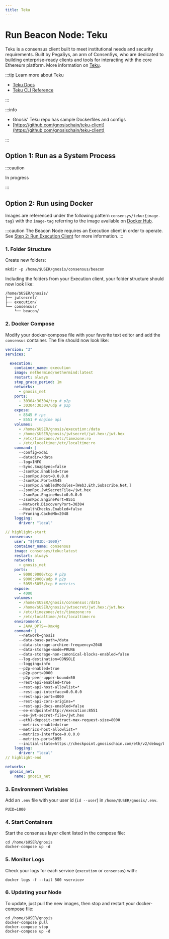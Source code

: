 ```yaml
---
title: Teku
---
```


# Run Beacon Node: Teku

Teku is a consensus client built to meet institutional needs and security requirements. Built by PegaSys, an arm of ConsenSys, who are dedicated to building enterprise-ready clients and tools for interacting with the core Ethereum platform. More information on [Teku](https://consensys.net/knowledge-base/ethereum-2/teku/).

:::tip Learn more about Teku

- [Teku Docs](https://docs.teku.consensys.net/en/latest/)
- [Teku CLI Reference](https://docs.teku.consensys.net/en/latest/Reference/CLI/CLI-Syntax/)

:::

:::info 

- Gnosis' Teku repo has sample Dockerfiles and configs
- [https://github.com/gnosischain/teku-client](https://github.com/gnosischain/teku-client)

:::

## Option 1: Run as a System Process 

:::caution

In progress

:::

## Option 2: Run using Docker

Images are referenced under the following pattern `consensys/teku:{image-tag}` with the `image-tag` referring to the image available on [Docker Hub](https://hub.docker.com/r/consensys/teku/tags).

:::caution
The Beacon Node requires an Execution client in order to operate. See [Step 2: Run Execution Client](http://localhost:3000/node/guide/execution) for more information.
:::

### 1. Folder Structure

Create new folders:

```shell
mkdir -p /home/$USER/gnosis/consensus/beacon
```

Including the folders from your Execution client, your folder structure should now look like:

```
/home/$USER/gnosis/
├── jwtsecret/
├── execution/
└── consensus/
    └── beacon/
```


### 2. Docker Compose

Modify your docker-compose file with your favorite text editor and add the `consensus` container. The file should now look like:

```yaml title="/home/$USER/gnosis/docker-compose.yml" showLineNumbers
version: "3"
services:

  execution:
    container_name: execution
    image: nethermind/nethermind:latest
    restart: always
    stop_grace_period: 1m
    networks:
      - gnosis_net
    ports:
      - 30304:30304/tcp # p2p
      - 30304:30304/udp # p2p
    expose:
      - 8545 # rpc
      - 8551 # engine api
    volumes:
      - /home/$USER/gnosis/execution:/data
      - /home/$USER/gnosis/jwtsecret/jwt.hex:/jwt.hex
      - /etc/timezone:/etc/timezone:ro
      - /etc/localtime:/etc/localtime:ro
    command: |
      --config=xdai
      --datadir=/data
      --log=INFO
      --Sync.SnapSync=false
      --JsonRpc.Enabled=true
      --JsonRpc.Host=0.0.0.0
      --JsonRpc.Port=8545
      --JsonRpc.EnabledModules=[Web3,Eth,Subscribe,Net,]
      --JsonRpc.JwtSecretFile=/jwt.hex
      --JsonRpc.EngineHost=0.0.0.0
      --JsonRpc.EnginePort=8551
      --Network.DiscoveryPort=30304
      --HealthChecks.Enabled=false
      --Pruning.CacheMb=2048
    logging:
      driver: "local"

// highlight-start
  consensus:
    user: "${PUID:-1000}"
    container_name: consensus
    image: consensys/teku:latest
    restart: always
    networks:
      - gnosis_net
    ports:
      - 9000:9000/tcp # p2p
      - 9000:9000/udp # p2p
      - 5055:5055/tcp # metrics
    expose:
      - 4000
    volumes:
      - /home/$USER/gnosis/consensus:/data
      - /home/$USER/gnosis/jwtsecret/jwt.hex:/jwt.hex
      - /etc/timezone:/etc/timezone:ro
      - /etc/localtime:/etc/localtime:ro
    environment:
      - JAVA_OPTS=-Xmx4g
    command: |
      --network=gnosis
      --data-base-path=/data
      --data-storage-archive-frequency=2048
      --data-storage-mode=PRUNE
      --data-storage-non-canonical-blocks-enabled=false
      --log-destination=CONSOLE
      --logging=info
      --p2p-enabled=true
      --p2p-port=9000
      --p2p-peer-upper-bound=50
      --rest-api-enabled=true
      --rest-api-host-allowlist=*
      --rest-api-interface=0.0.0.0
      --rest-api-port=4000
      --rest-api-cors-origins=*
      --rest-api-docs-enabled=false
      --ee-endpoint=http://execution:8551
      --ee-jwt-secret-file=/jwt.hex
      --eth1-deposit-contract-max-request-size=8000
      --metrics-enabled=true
      --metrics-host-allowlist=*
      --metrics-interface=0.0.0.0
      --metrics-port=5055
      --initial-state=https://checkpoint.gnosischain.com/eth/v2/debug/beacon/states/finalized
    logging:
      driver: "local"
// highlight-end

networks:
  gnosis_net:
    name: gnosis_net
```

### 3. Environment Variables

Add an `.env` file with your user id (`id --user`) in `/home/$USER/gnosis/.env`.

``` title="/home/$USER/gnosis/.env
PUID=1000
```


### 4. Start Containers

Start the consensus layer client listed in the compose file:

```shell
cd /home/$USER/gnosis
docker-compose up -d
```


### 5. Monitor Logs

Check your logs for each service (`execution` or `consensus`) with:

```shell
docker logs -f --tail 500 <service>
```


### 6. Updating your Node

To update, just pull the new images, then stop and restart your docker-compose file:

```shell
cd /home/$USER/gnosis
docker-compose pull
docker-compose stop
docker-compose up -d
```
